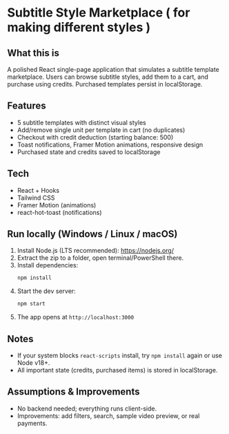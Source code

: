 # Subtitle Style Marketplace ( for making different styles )

## What this is
A polished React single-page application that simulates a subtitle template marketplace. Users can browse subtitle styles, add them to a cart, and purchase using credits. Purchased templates persist in localStorage.

## Features
- 5 subtitle templates with distinct visual styles
- Add/remove single unit per template in cart (no duplicates)
- Checkout with credit deduction (starting balance: 500)
- Toast notifications, Framer Motion animations, responsive design
- Purchased state and credits saved to localStorage

## Tech
- React + Hooks
- Tailwind CSS
- Framer Motion (animations)
- react-hot-toast (notifications)

## Run locally (Windows / Linux / macOS)

1. Install Node.js (LTS recommended): https://nodejs.org/
2. Extract the zip to a folder, open terminal/PowerShell there.
3. Install dependencies:
   ```bash
   npm install
   ```
4. Start the dev server:
   ```bash
   npm start
   ```
5. The app opens at `http://localhost:3000`

## Notes
- If your system blocks `react-scripts` install, try `npm install` again or use Node v18+.
- All important state (credits, purchased items) is stored in localStorage.

## Assumptions & Improvements
- No backend needed; everything runs client-side.
- Improvements: add filters, search, sample video preview, or real payments.
